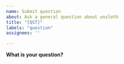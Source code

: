 ```yaml
---
name: Submit question
about: Ask a general question about unsloth
title: "[QST]"
labels: "question"
assignees: ''

---
```


**What is your question?**
